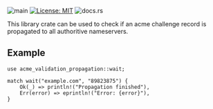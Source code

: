 ![main](https://github.com/paulusminus/acme-validation-propagation/actions/workflows/rust.yml/badge.svg)
[![License: MIT](https://img.shields.io/badge/License-MIT-yellow.svg)](https://opensource.org/licenses/MIT)
![docs.rs](https://img.shields.io/docsrs/acme-validation-propagation)

This library crate can be used to check if
an acme challenge record is propagated to all authoritive nameservers.

## Example

```no_run
use acme_validation_propagation::wait;

match wait("example.com", "89823875") {
    Ok(_) => println!("Propagation finished"),
    Err(error) => eprintln!("Error: {error}"),
}
```
